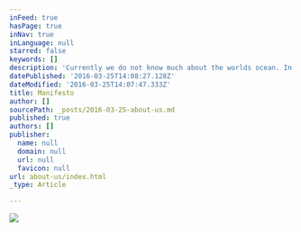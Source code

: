 ```yaml
---
inFeed: true
hasPage: true
inNav: true
inLanguage: null
starred: false
keywords: []
description: 'Currently we do not know much about the worlds ocean. In fact we know more about Planet Mars than about 70% of our own Planet Earth. The few who have access to  . However information is distributed and therefore it is impossible to act on it in a sustainable manner. Imagine you would have access to all information about the worlds ocean - covering 70% of Planet Earth. Imagine you can use this information to better protect our people affected by climate change and the increase of extreme weather conditions. Imagine you can protect the environment by learning about geological, metrological and ecological mechanisms on land and underwater. Imagine you can efficiently plan, develop and utilise assets from the ocean space by providing needed energy and other resources to the people with a minimal environmental footprint. What would you do?  '
datePublished: '2016-03-25T14:08:27.128Z'
dateModified: '2016-03-25T14:07:47.333Z'
title: Manifesto
author: []
sourcePath: _posts/2016-03-25-about-us.md
published: true
authors: []
publisher:
  name: null
  domain: null
  url: null
  favicon: null
url: about-us/index.html
_type: Article

---
```

![](https://the-grid-user-content.s3-us-west-2.amazonaws.com/7b9bbb6a-ef1c-4bf9-a690-4b8e04b06387.jpg)